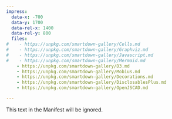 ```yaml
---
impress:
  data-x: -700
  data-y: 1700
  data-rel-x: 1400
  data-rel-y: 800
  files:
#    - https://unpkg.com/smartdown-gallery/Cells.md
#    - https://unpkg.com/smartdown-gallery/Graphviz.md
#    - https://unpkg.com/smartdown-gallery/Javascript.md
#    - https://unpkg.com/smartdown-gallery/Mermaid.md
    - https://unpkg.com/smartdown-gallery/D3.md
    - https://unpkg.com/smartdown-gallery/Mobius.md
    - https://unpkg.com/smartdown-gallery/Decorations.md
    - https://unpkg.com/smartdown-gallery/DisclosablesPlus.md
    - https://unpkg.com/smartdown-gallery/OpenJSCAD.md

---
```


This text in the Manifest will be ignored.

